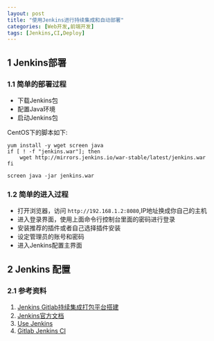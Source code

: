 ```yaml
---
layout: post
title: "使用Jenkins进行持续集成和自动部署"
categories: [Web开发,前端开发]
tags: [Jenkins,CI,Deploy]
---
```


## 1 Jenkins部署

### 1.1 简单的部署过程

+ 下载Jenkins包
+ 配置Java环境
+ 启动Jenkins包

CentOS下的脚本如下:

```shell
yum install -y wget screen java
if [ ! -f "jenkins.war"]; then
	wget http://mirrors.jenkins.io/war-stable/latest/jenkins.war
fi

screen java -jar jenkins.war 
```



### 1.2 简单的进入过程

+ 打开浏览器，访问 `http://192.168.1.2:8080`,IP地址换成你自己的主机
+ 进入登录界面，使用上面命令行控制台里面的密码进行登录
+ 安装推荐的插件或者自己选择插件安装
+ 设定管理员的账号和密码
+ 进入Jenkins配置主界面



## 2 Jenkins 配置










### 2.1 参考资料

1. [Jenkins Gitlab持续集成打包平台搭建](http://skyseraph.com/2016/07/18/Tools/Jenkins%20Gitlab%E6%8C%81%E7%BB%AD%E9%9B%86%E6%88%90%E6%89%93%E5%8C%85%E5%B9%B3%E5%8F%B0%E6%90%AD%E5%BB%BA/)
2. [Jenkins官方文档](https://www.w3cschool.cn/jenkins/)
3. [Use Jenkins](https://wiki.jenkins.io/display/JENKINS/Use+Jenkins)
4. [Gitlab Jenkins CI](http://docs.gitlab.com/ee/integration/jenkins.html#jenkins-ci-deprecated-service)

